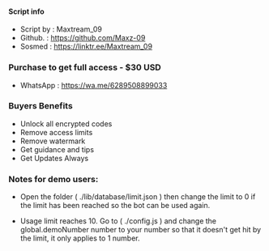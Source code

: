 #### Script info
 -  Script by   : Maxtream_09
 -  Github.     : https://github.com/Maxz-09
 -  Sosmed    : https://linktr.ee/Maxtream_09

### Purchase to get full access - $30 USD 
 - WhatsApp   : https://wa.me/6289508899033

### Buyers Benefits
 - Unlock all encrypted codes
 - Remove access limits 
 - Remove watermark 
 - Get guidance and tips
 - Get Updates Always

### Notes for demo users:
 - Open the folder ( ./lib/database/limit.json ) then change the limit to 0 if the limit has been reached so the bot can be used again.

 - Usage limit reaches 10. Go to ( ./config.js ) and change the global.demoNumber number to your number so that it doesn't get hit by the limit, it only applies to 1 number.
